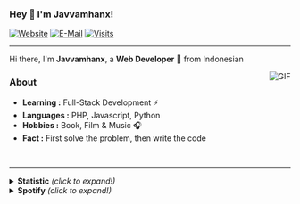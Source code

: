 ### Hey 👋 I'm Javvamhanx!
[![Website](https://img.shields.io/badge/website-dev-2a8?style=flat-square&logo=safari&logoColor=white)](#)
[![E-Mail](https://img.shields.io/badge/email-reveal-369?style=flat-square&logo=gmail&logoColor=white)](#)
[![Visits](https://gpvc.arturio.dev/github)](#)

<hr />

Hi there, I'm **Javvamhanx**, a **Web Developer** 🚀 from Indonesian


<img align="right" alt="GIF" src="https://gist.githubusercontent.com/hiskiapp/5d907e1e546189b2d22aa228be4b61d0/raw/89bda6f411a45750b5e5c5d063fe75c1fe4c4a7f/5d907e1e546189b2d22aa228be4b61d0.gif" />


### About

-  **Learning :** Full-Stack Development :zap:
-  **Languages :** PHP, Javascript, Python
-  **Hobbies :** Book, Film & Music :headphones:
-  **Fact :** First solve the problem, then write the code
<br>

---------------------------------------------------------------------------------------------------------------------------------------------------------------------------------
<details>
  <summary><b>Statistic</b> <i>(click to expand!)</i></summary>

[![Hiskia's github stats](https://github-readme-stats.vercel.app/api?username=javvamhanx&icons=true,prs)](https://github.com/#)
[![Top Langs](https://github-readme-stats.vercel.app/api/top-langs/?username=javvamhanx&layout=compact&hide=html)](https://github.com/#)

</details>

<details>
  <summary><b>Spotify</b> <i>(click to expand!)</i></summary>

[![Spotify](https://spotify-now-playing-virid.vercel.app/api/spotify)](https://open.spotify.com/user/44h8hwkhfxp60in23sisw1y7r)

</details>

